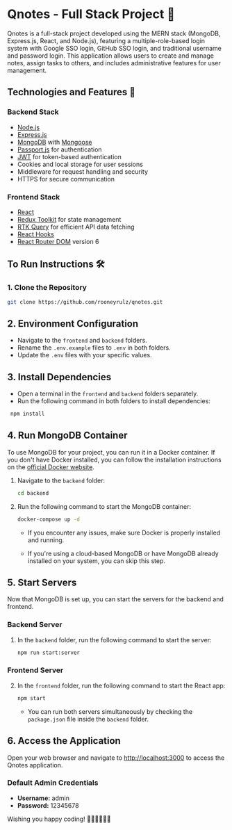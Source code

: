 # Qnotes - Full Stack Project 📝

Qnotes is a full-stack project developed using the MERN stack (MongoDB, Express.js, React, and Node.js), featuring a multiple-role-based login system with Google SSO login, GitHub SSO login, and traditional username and password login. This application allows users to create and manage notes, assign tasks to others, and includes administrative features for user management.

## Technologies and Features 🚀

### Backend Stack

- [Node.js](https://nodejs.org/)
- [Express.js](https://expressjs.com/)
- [MongoDB](https://www.mongodb.com/) with [Mongoose](https://mongoosejs.com/)
- [Passport.js](http://www.passportjs.org/) for authentication
- [JWT](https://jwt.io/) for token-based authentication
- Cookies and local storage for user sessions
- Middleware for request handling and security
- HTTPS for secure communication

### Frontend Stack

- [React](https://reactjs.org/)
- [Redux Toolkit](https://redux-toolkit.js.org/) for state management
- [RTK Query](https://redux-toolkit.js.org/rtk-query/overview) for efficient API data fetching
- [React Hooks](https://reactjs.org/docs/hooks-intro.html)
- [React Router DOM](https://reactrouter.com/web/guides/quick-start) version 6

## To Run Instructions 🛠️

### 1. Clone the Repository

```bash
git clone https://github.com/rooneyrulz/qnotes.git
```

## 2. Environment Configuration

- Navigate to the `frontend` and `backend` folders.
- Rename the `.env.example` files to `.env` in both folders.
- Update the `.env` files with your specific values.

## 3. Install Dependencies

- Open a terminal in the `frontend` and `backend` folders separately.
- Run the following command in both folders to install dependencies:

```bash
 npm install
```

## 4. Run MongoDB Container

To use MongoDB for your project, you can run it in a Docker container. If you don't have Docker installed, you can follow the installation instructions on the [official Docker website](https://docs.docker.com/get-docker/).

1. Navigate to the `backend` folder:

    ```bash
    cd backend
    ```

2. Run the following command to start the MongoDB container:

    ```bash
    docker-compose up -d
    ```

    - If you encounter any issues, make sure Docker is properly installed and running.

    - If you're using a cloud-based MongoDB or have MongoDB already installed on your system, you can skip this step.

## 5. Start Servers

Now that MongoDB is set up, you can start the servers for the backend and frontend.

### Backend Server

1. In the `backend` folder, run the following command to start the server:

    ```bash
    npm run start:server
    ```

### Frontend Server

2. In the `frontend` folder, run the following command to start the React app:

    ```bash
    npm start
    ```

    - You can run both servers simultaneously by checking the `package.json` file inside the `backend` folder.

## 6. Access the Application

Open your web browser and navigate to [http://localhost:3000](http://localhost:3000) to access the Qnotes application.

### Default Admin Credentials

- **Username:** admin
- **Password:** 12345678

Wishing you happy coding! 🚀✨👩‍💻👨‍💻
